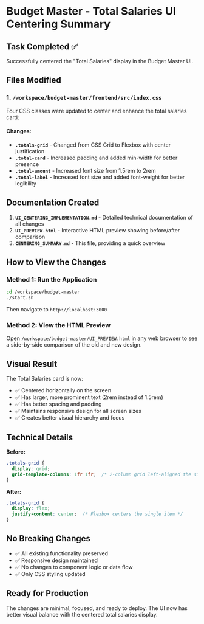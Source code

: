# Budget Master - Total Salaries UI Centering Summary

## Task Completed ✅

Successfully centered the "Total Salaries" display in the Budget Master UI.

## Files Modified

### 1. `/workspace/budget-master/frontend/src/index.css`

Four CSS classes were updated to center and enhance the total salaries card:

#### Changes:
- **`.totals-grid`** - Changed from CSS Grid to Flexbox with center justification
- **`.total-card`** - Increased padding and added min-width for better presence
- **`.total-amount`** - Increased font size from 1.5rem to 2rem
- **`.total-label`** - Increased font size and added font-weight for better legibility

## Documentation Created

1. **`UI_CENTERING_IMPLEMENTATION.md`** - Detailed technical documentation of all changes
2. **`UI_PREVIEW.html`** - Interactive HTML preview showing before/after comparison
3. **`CENTERING_SUMMARY.md`** - This file, providing a quick overview

## How to View the Changes

### Method 1: Run the Application
```bash
cd /workspace/budget-master
./start.sh
```
Then navigate to `http://localhost:3000`

### Method 2: View the HTML Preview
Open `/workspace/budget-master/UI_PREVIEW.html` in any web browser to see a side-by-side comparison of the old and new design.

## Visual Result

The Total Salaries card is now:
- ✅ Centered horizontally on the screen
- ✅ Has larger, more prominent text (2rem instead of 1.5rem)
- ✅ Has better spacing and padding
- ✅ Maintains responsive design for all screen sizes
- ✅ Creates better visual hierarchy and focus

## Technical Details

**Before:**
```css
.totals-grid {
  display: grid;
  grid-template-columns: 1fr 1fr;  /* 2-column grid left-aligned the single item */
}
```

**After:**
```css
.totals-grid {
  display: flex;
  justify-content: center;  /* Flexbox centers the single item */
}
```

## No Breaking Changes

- ✅ All existing functionality preserved
- ✅ Responsive design maintained
- ✅ No changes to component logic or data flow
- ✅ Only CSS styling updated

## Ready for Production

The changes are minimal, focused, and ready to deploy. The UI now has better visual balance with the centered total salaries display.
